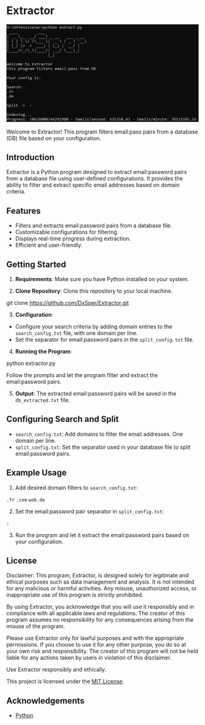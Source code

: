 # Extractor

![Logo](logo.png)

Welcome to Extractor! This program filters email:pass pairs from a database (DB) file based on your configuration. 

## Introduction

Extractor is a Python program designed to extract email:password pairs from a database file using user-defined configurations. It provides the ability to filter and extract specific email addresses based on domain criteria.

## Features

- Filters and extracts email:password pairs from a database file.
- Customizable configurations for filtering.
- Displays real-time progress during extraction.
- Efficient and user-friendly.

## Getting Started

1. **Requirements**: Make sure you have Python installed on your system.
   
2. **Clone Repository**: Clone this repository to your local machine.

git clone https://github.com/DxSper/Extractor.git

3. **Configuration**:
- Configure your search criteria by adding domain entries to the `search_config.txt` file, with one domain per line.
- Set the separator for email:password pairs in the `split_config.txt` file.

4. **Running the Program**:

python extractor.py

Follow the prompts and let the program filter and extract the email:password pairs.

5. **Output**:
The extracted email:password pairs will be saved in the `db_extracted.txt` file.

## Configuring Search and Split

- `search_config.txt`: Add domains to filter the email addresses. One domain per line.
- `split_config.txt`: Set the separator used in your database file to split email:password pairs.

## Example Usage

1. Add desired domain filters to `search_config.txt`:

`.fr`
`.com`
`web.de`

2. Set the email:password pair separator in `split_config.txt`:

`:`

3. Run the program and let it extract the email:password pairs based on your configuration.

## License

Disclaimer:
This program, Extractor, is designed solely for legitimate and ethical purposes such as data management and analysis. It is not intended for any malicious or harmful activities. Any misuse, unauthorized access, or inappropriate use of this program is strictly prohibited.

By using Extractor, you acknowledge that you will use it responsibly and in compliance with all applicable laws and regulations. The creator of this program assumes no responsibility for any consequences arising from the misuse of the program.

Please use Extractor only for lawful purposes and with the appropriate permissions. If you choose to use it for any other purpose, you do so at your own risk and responsibility. The creator of this program will not be held liable for any actions taken by users in violation of this disclaimer.

Use Extractor responsibly and ethically.

This project is licensed under the [MIT License](LICENSE).

## Acknowledgements

- [Python](https://www.python.org/)
